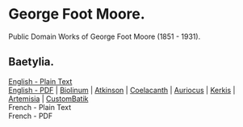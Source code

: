 # George Foot Moore.

Public Domain Works of George Foot Moore (1851 - 1931).

## Baetylia.

[English - Plain Text](baetylia/full-text-english.md)  
[English - PDF](https://cdn.solaranamnesis.com/GeorgeFootMoore/george_foot_moore_baetylia_1903_english.pdf) | [Biolinum](https://cdn.solaranamnesis.com/GeorgeFootMoore/george_foot_moore_baetylia_1903_english_biolinum.pdf) | [Atkinson](https://cdn.solaranamnesis.com/GeorgeFootMoore/george_foot_moore_baetylia_1903_english_atkinson.pdf) | [Coelacanth](https://cdn.solaranamnesis.com/GeorgeFootMoore/george_foot_moore_baetylia_1903_english_coelacanth.pdf) | [Auriocus](https://cdn.solaranamnesis.com/GeorgeFootMoore/george_foot_moore_baetylia_1903_english_aurical.pdf) | [Kerkis](https://cdn.solaranamnesis.com/GeorgeFootMoore/george_foot_moore_baetylia_1903_english_kerkis.pdf) | [Artemisia](https://cdn.solaranamnesis.com/GeorgeFootMoore/george_foot_moore_baetylia_1903_english_artemisia.pdf) | [CustomBatik](https://cdn.solaranamnesis.com/GeorgeFootMoore/george_foot_moore_baetylia_1903_english_custom01.pdf)  
French - Plain Text  
French - PDF  
